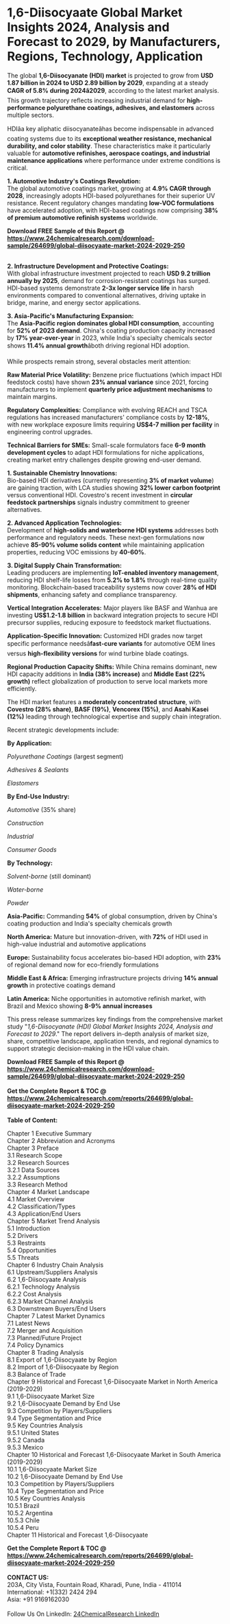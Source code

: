 <h1>1,6-Diisocyaate Global Market Insights 2024, Analysis and Forecast to 2029, by Manufacturers, Regions, Technology, Application</h1><p>The global <strong>1,6-Diisocyanate (HDI) market</strong> is projected to grow from <strong>USD 1.87 billion in 2024 to USD 2.89 billion by 2029</strong>, expanding at a steady <strong>CAGR of 5.8% during 2024â2029</strong>, according to the latest market analysis. This growth trajectory reflects increasing industrial demand for <strong>high-performance polyurethane coatings, adhesives, and elastomers</strong> across multiple sectors.</p><p>HDIâa key aliphatic diisocyanateâhas become indispensable in advanced coating systems due to its <strong>exceptional weather resistance, mechanical durability, and color stability</strong>. These characteristics make it particularly valuable for <strong>automotive refinishes, aerospace coatings, and industrial maintenance applications</strong> where performance under extreme conditions is critical.</p><p><strong>1. Automotive Industry's Coatings Revolution:</strong><br>
The global automotive coatings market, growing at <strong>4.9% CAGR through 2028</strong>, increasingly adopts HDI-based polyurethanes for their superior UV resistance. Recent regulatory changes mandating <strong>low-VOC formulations</strong> have accelerated adoption, with HDI-based coatings now comprising <strong>38% of premium automotive refinish systems</strong> worldwide.</p><div><b>Download FREE Sample of this Report @ 
            <a href="https://www.24chemicalresearch.com/download-sample/264699/global-diisocyaate-market-2024-2029-250">
            https://www.24chemicalresearch.com/download-sample/264699/global-diisocyaate-market-2024-2029-250</a></b></div><br><p><strong>2. Infrastructure Development and Protective Coatings:</strong><br>
With global infrastructure investment projected to reach <strong>USD 9.2 trillion annually by 2025</strong>, demand for corrosion-resistant coatings has surged. HDI-based systems demonstrate <strong>2-3x longer service life</strong> in harsh environments compared to conventional alternatives, driving uptake in bridge, marine, and energy sector applications.</p><p><strong>3. Asia-Pacific's Manufacturing Expansion:</strong><br>
The <strong>Asia-Pacific region dominates global HDI consumption</strong>, accounting for <strong>52% of 2023 demand</strong>. China's coating production capacity increased by <strong>17% year-over-year</strong> in 2023, while India's specialty chemicals sector shows <strong>11.4% annual growth</strong>âboth driving regional HDI adoption.</p><p>While prospects remain strong, several obstacles merit attention:</p><p><strong>Raw Material Price Volatility:</strong> Benzene price fluctuations (which impact HDI feedstock costs) have shown <strong>23% annual variance</strong> since 2021, forcing manufacturers to implement <strong>quarterly price adjustment mechanisms</strong> to maintain margins.</p><p><strong>Regulatory Complexities:</strong> Compliance with evolving REACH and TSCA regulations has increased manufacturers' compliance costs by <strong>12-18%</strong>, with new workplace exposure limits requiring <strong>US$4-7 million per facility</strong> in engineering control upgrades.</p><p><strong>Technical Barriers for SMEs:</strong> Small-scale formulators face <strong>6-9 month development cycles</strong> to adapt HDI formulations for niche applications, creating market entry challenges despite growing end-user demand.</p><p><strong>1. Sustainable Chemistry Innovations:</strong><br>
Bio-based HDI derivatives (currently representing <strong>3% of market volume</strong>) are gaining traction, with LCA studies showing <strong>32% lower carbon footprint</strong> versus conventional HDI. Covestro's recent investment in <strong>circular feedstock partnerships</strong> signals industry commitment to greener alternatives.</p><p><strong>2. Advanced Application Technologies:</strong><br>
Development of <strong>high-solids and waterborne HDI systems</strong> addresses both performance and regulatory needs. These next-gen formulations now achieve <strong>85-90% volume solids content</strong> while maintaining application properties, reducing VOC emissions by <strong>40-60%</strong>.</p><p><strong>3. Digital Supply Chain Transformation:</strong><br>
Leading producers are implementing <strong>IoT-enabled inventory management</strong>, reducing HDI shelf-life losses from <strong>5.2% to 1.8%</strong> through real-time quality monitoring. Blockchain-based traceability systems now cover <strong>28% of HDI shipments</strong>, enhancing safety and compliance transparency.</p><p><strong>Vertical Integration Accelerates:</strong> Major players like BASF and Wanhua are investing <strong>US$1.2-1.8 billion</strong> in backward integration projects to secure HDI precursor supplies, reducing exposure to feedstock market fluctuations.</p><p><strong>Application-Specific Innovation:</strong> Customized HDI grades now target specific performance needsâ<strong>fast-cure variants</strong> for automotive OEM lines versus <strong>high-flexibility versions</strong> for wind turbine blade coatings.</p><p><strong>Regional Production Capacity Shifts:</strong> While China remains dominant, new HDI capacity additions in <strong>India (38% increase)</strong> and <strong>Middle East (22% growth)</strong> reflect globalization of production to serve local markets more efficiently.</p><p>The HDI market features a <strong>moderately concentrated structure</strong>, with <strong>Covestro (28% share)</strong>, <strong>BASF (19%)</strong>, <strong>Vencorex (15%)</strong>, and <strong>Asahi Kasei (12%)</strong> leading through technological expertise and supply chain integration.</p><p>Recent strategic developments include:</p><p><strong>By Application:</strong></p><p><em>Polyurethane Coatings</em> (largest segment)</p><p><em>Adhesives &amp; Sealants</em></p><p><em>Elastomers</em></p><p><strong>By End-Use Industry:</strong></p><p><em>Automotive</em> (35% share)</p><p><em>Construction</em></p><p><em>Industrial</em></p><p><em>Consumer Goods</em></p><p><strong>By Technology:</strong></p><p><em>Solvent-borne</em> (still dominant)</p><p><em>Water-borne</em></p><p><em>Powder</em></p><p><strong>Asia-Pacific:</strong> Commanding <strong>54%</strong> of global consumption, driven by China's coating production and India's specialty chemicals growth</p><p><strong>North America:</strong> Mature but innovation-driven, with <strong>72%</strong> of HDI used in high-value industrial and automotive applications</p><p><strong>Europe:</strong> Sustainability focus accelerates bio-based HDI adoption, with <strong>23%</strong> of regional demand now for eco-friendly formulations</p><p><strong>Middle East &amp; Africa:</strong> Emerging infrastructure projects driving <strong>14% annual growth</strong> in protective coatings demand</p><p><strong>Latin America:</strong> Niche opportunities in automotive refinish market, with Brazil and Mexico showing <strong>8-9% annual increases</strong></p><p>This press release summarizes key findings from the comprehensive market study "<em>1,6-Diisocyanate (HDI) Global Market Insights 2024, Analysis and Forecast to 2029</em>." The report delivers in-depth analysis of market size, share, competitive landscape, application trends, and regional dynamics to support strategic decision-making in the HDI value chain.</p><div><b>Download FREE Sample of this Report @ 
            <a href="https://www.24chemicalresearch.com/download-sample/264699/global-diisocyaate-market-2024-2029-250">
            https://www.24chemicalresearch.com/download-sample/264699/global-diisocyaate-market-2024-2029-250</a></b></div><br><div><b>Get the Complete Report & TOC @ 
            <a href="https://www.24chemicalresearch.com/reports/264699/global-diisocyaate-market-2024-2029-250">
            https://www.24chemicalresearch.com/reports/264699/global-diisocyaate-market-2024-2029-250</a></b></div><br>
            <b>Table of Content:</b><p>Chapter 1 Executive Summary<br />
Chapter 2 Abbreviation and Acronyms<br />
Chapter 3 Preface<br />
3.1 Research Scope<br />
3.2 Research Sources<br />
3.2.1 Data Sources<br />
3.2.2 Assumptions<br />
3.3 Research Method<br />
Chapter 4 Market Landscape<br />
4.1 Market Overview<br />
4.2 Classification/Types<br />
4.3 Application/End Users<br />
Chapter 5 Market Trend Analysis<br />
5.1 Introduction<br />
5.2 Drivers<br />
5.3 Restraints<br />
5.4 Opportunities<br />
5.5 Threats<br />
Chapter 6 Industry Chain Analysis<br />
6.1 Upstream/Suppliers Analysis<br />
6.2 1,6-Diisocyaate Analysis<br />
6.2.1 Technology Analysis<br />
6.2.2 Cost Analysis<br />
6.2.3 Market Channel Analysis<br />
6.3 Downstream Buyers/End Users<br />
Chapter 7 Latest Market Dynamics<br />
7.1 Latest News<br />
7.2 Merger and Acquisition<br />
7.3 Planned/Future Project<br />
7.4 Policy Dynamics<br />
Chapter 8 Trading Analysis<br />
8.1 Export of 1,6-Diisocyaate by Region<br />
8.2 Import of 1,6-Diisocyaate by Region<br />
8.3 Balance of Trade<br />
Chapter 9 Historical and Forecast 1,6-Diisocyaate Market in North America (2019-2029)<br />
9.1 1,6-Diisocyaate Market Size<br />
9.2 1,6-Diisocyaate Demand by End Use<br />
9.3 Competition by Players/Suppliers<br />
9.4 Type Segmentation and Price<br />
9.5 Key Countries Analysis<br />
9.5.1 United States<br />
9.5.2 Canada<br />
9.5.3 Mexico<br />
Chapter 10 Historical and Forecast 1,6-Diisocyaate Market in South America (2019-2029)<br />
10.1 1,6-Diisocyaate Market Size<br />
10.2 1,6-Diisocyaate Demand by End Use<br />
10.3 Competition by Players/Suppliers<br />
10.4 Type Segmentation and Price<br />
10.5 Key Countries Analysis<br />
10.5.1 Brazil<br />
10.5.2 Argentina<br />
10.5.3 Chile<br />
10.5.4 Peru<br />
Chapter 11 Historical and Forecast 1,6-Diisocyaate </p><div><b>Get the Complete Report & TOC @ 
            <a href="https://www.24chemicalresearch.com/reports/264699/global-diisocyaate-market-2024-2029-250">
            https://www.24chemicalresearch.com/reports/264699/global-diisocyaate-market-2024-2029-250</a></b></div><br><b>CONTACT US:</b><br>
            203A, City Vista, Fountain Road, Kharadi, Pune, India - 411014<br>
            International: +1(332) 2424 294<br>
            Asia: +91 9169162030 <br><br>
            Follow Us On LinkedIn: <a href="https://www.linkedin.com/company/24chemicalresearch/">24ChemicalResearch LinkedIn</a>